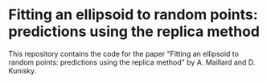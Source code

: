 # Fitting an ellipsoid to random points: predictions using the replica method

 This repository contains the code for the paper "Fitting an ellipsoid to random points: predictions using the replica method" by A. Maillard and D. Kunisky. 
